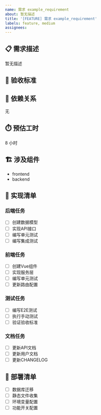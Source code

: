 ```yaml
---
name: 需求 example_requirement
about: 暂无描述
title: '[FEATURE] 需求 example_requirement'
labels: feature, medium
assignees: 
---
```


## 📋 需求描述

暂无描述

## 🎯 验收标准



## 🔗 依赖关系

无

## ⏱️ 预估工时

8 小时

## 🏗️ 涉及组件

- frontend
- backend

## 📝 实现清单

### 后端任务
- [ ] 创建数据模型
- [ ] 实现API接口
- [ ] 编写单元测试
- [ ] 编写集成测试

### 前端任务
- [ ] 创建Vue组件
- [ ] 实现服务层
- [ ] 编写单元测试
- [ ] 更新路由配置

### 测试任务
- [ ] 编写E2E测试
- [ ] 执行手动测试
- [ ] 验证验收标准

### 文档任务
- [ ] 更新API文档
- [ ] 更新用户文档
- [ ] 更新CHANGELOG

## 🚀 部署清单

- [ ] 数据库迁移
- [ ] 静态文件收集
- [ ] 环境变量配置
- [ ] 功能开关配置
